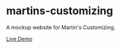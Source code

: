 # martins-customizing

A mockup website for Martin's Customizing.

[Live Demo](https://martin-ukhanov.github.io/martins-customizing)
